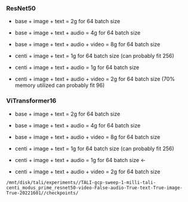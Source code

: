 ### ResNet50

- base + image + text = 2g for 64 batch size
- base + image + text + audio = 4g for 64 batch size
- base + image + text + audio + video = 8g for 64 batch size

- centi + image + text = 1g for 64 batch size (can probably fit 256)
- centi + image + text + audio = 1g for 64 batch size
- centi + image + text + audio + video = 2g for 64 batch size (70% memory utilized can probably fit 96)

### ViTransformer16

- base + image + text = 2g for 64 batch size
- base + image + text + audio = 4g for 64 batch size
- base + image + text + audio + video = 8g for 64 batch size

- centi + image + text = 1g for 64 batch size (can probably fit 256)
- centi + image + text + audio = 1g for 64 batch size <-
- centi + image + text + audio + video = 2g for 64 batch size 


````
/mnt/disk/tali/experiments//TALI-gcp-sweep-1-milli-tali-centi_modus_prime_resnet50-video-False-audio-True-text-True-image-True-20221601//checkpoints/
````
